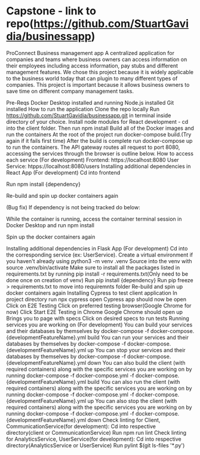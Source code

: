 # Capstone - link to repo(https://github.com/StuartGavidia/businessapp)
ProConnect
Business management app
A centralized application for companies and teams where business owners can access information on their employees including access information, pay stubs and different management features. We chose this project because it is widely applicable to the business world today that can plugin to many different types of companies. This project is important because it allows business owners to save time on different company management tasks.

Pre-Reqs
Docker Desktop installed and running
Node.js installed
Git installed
How to run the application
Clone the repo locally Run https://github.com/StuartGavidia/businessapp.git in terminal inside directory of your choice.
Install node modules for React development - cd into the client folder. Then run npm install
Build all of the Docker images and run the containers At the root of the project run docker-compose build.(Try again if it fails first time) After the build is complete run docker-compose up to run the containers. The API gateway routes all request to port 8080, accessing the services through the browser is outline below.
How to access each service (For development)
Frontend: https://localhost:8080
User Service: htpps://localhost:8080/users
Installing additional dependencies in React App (For development)
Cd into frontend

Run npm install {dependency}

Re-build and spin up docker containers again

(Bug fix) If dependency is not being tracked do below:

While the container is running, access the container terminal session in Docker Desktop and run npm install

Spin up the docker containers again

Installing additional dependencies in Flask App (For development)
Cd into the corresponding service (ex: UserService). Create a virtual environment if you haven't already using python3 -m venv .venv
Source into the venv with source .venv/bin/activate
Make sure to install all the packages listed in requirements.txt by running pip install -r requirements.txt(Only need to be done once on creation of venv)
Run pip install {dependency}
Run pip freeze > requirements.txt to move into requiremnts folder
Re-build and spin up docker containers again
Installing Cypress to test client application
In project directory run npx cypress open
Cypress app should now be open
Click on E2E Testing
Click on preferred testing browser(Google Chrome for now)
Click Start E2E Testing in Chrome
Google Chrome should open up
Brings you to page with specs
Click on desired specs to run tests
Running services you are working on (For development)
You can build your services and their databases by themselves by docker-compose -f docker-compose.{developmentFeatureName}.yml build
You can run your services and their databases by themselves by docker-compose -f docker-compose.{developmentFeatureName}.yml up
You can stop your services and their databases by themselves by docker-compose -f docker-compose.{developmentFeatureName}.yml down
You can also build the client (with required containers) along with the specific services you are working on by running docker-compose -f docker-compose.yml -f docker-compose.{developmentFeatureName}.yml build
You can also run the client (with required containers) along with the specific services you are working on by running docker-compose -f docker-compose.yml -f docker-compose.{developmentFeatureName}.yml up
You can also stop the client (with required containers) along with the specific services you are working on by running docker-compose -f docker-compose.yml -f docker-compose.{developmentFeatureName}.yml down
Check linting for Client, CommunicationService(for development):
Cd into respective directory(client or CommunicationService)
Run npm run lint
Check linting for AnalyticsService, UserService(for development):
Cd into respective directory(AnalyticsService or UserService)
Run pylint $(git ls-files '*.py')
